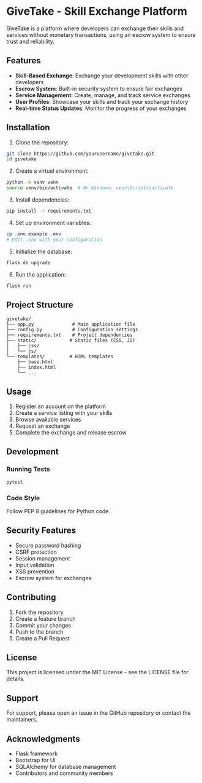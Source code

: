 # GiveTake - Skill Exchange Platform

GiveTake is a platform where developers can exchange their skills and services without monetary transactions, using an escrow system to ensure trust and reliability.

## Features

- **Skill-Based Exchange**: Exchange your development skills with other developers
- **Escrow System**: Built-in security system to ensure fair exchanges
- **Service Management**: Create, manage, and track service exchanges
- **User Profiles**: Showcase your skills and track your exchange history
- **Real-time Status Updates**: Monitor the progress of your exchanges

## Installation

1. Clone the repository:
```bash
git clone https://github.com/yourusername/givetake.git
cd givetake
```

2. Create a virtual environment:
```bash
python -m venv venv
source venv/bin/activate  # On Windows: venv\Scripts\activate
```

3. Install dependencies:
```bash
pip install -r requirements.txt
```

4. Set up environment variables:
```bash
cp .env.example .env
# Edit .env with your configuration
```

5. Initialize the database:
```bash
flask db upgrade
```

6. Run the application:
```bash
flask run
```

## Project Structure

```
givetake/
├── app.py              # Main application file
├── config.py           # Configuration settings
├── requirements.txt    # Project dependencies
├── static/            # Static files (CSS, JS)
│   ├── css/
│   └── js/
└── templates/         # HTML templates
    ├── base.html
    ├── index.html
    └── ...
```

## Usage

1. Register an account on the platform
2. Create a service listing with your skills
3. Browse available services
4. Request an exchange
5. Complete the exchange and release escrow

## Development

### Running Tests
```bash
pytest
```

### Code Style
Follow PEP 8 guidelines for Python code.

## Security Features

- Secure password hashing
- CSRF protection
- Session management
- Input validation
- XSS prevention
- Escrow system for exchanges

## Contributing

1. Fork the repository
2. Create a feature branch
3. Commit your changes
4. Push to the branch
5. Create a Pull Request

## License

This project is licensed under the MIT License - see the LICENSE file for details.

## Support

For support, please open an issue in the GitHub repository or contact the maintainers.

## Acknowledgments

- Flask framework
- Bootstrap for UI
- SQLAlchemy for database management
- Contributors and community members
